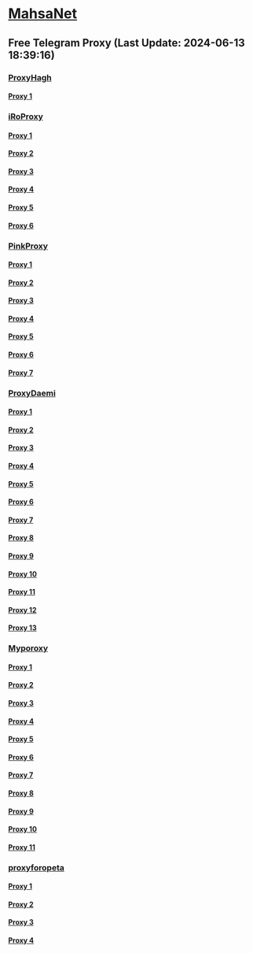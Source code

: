 
# [MahsaNet](https://t.me/mahsa_net)
## Free Telegram Proxy (Last Update: 2024-06-13 18:39:16)
### [ProxyHagh](https://t.me/ProxyHagh)
#### [Proxy 1](tg://proxy?server=fastmcil.mci.newmcnew.co.uk.do_yo.want_to.clash_with.this.microsoft.com.there_is_no.place_nano.localhost.bing.com.count_with_me.cyou.com.now_sudo.rm_rf.ddns.net.we_are_here.again_to_fight.with_everyone.i_am.the_internet.special_wayairmcimci.emirblog.com.&port=80&secret=7HQighJPBNMYVRNB6tdkVw)
### [iRoProxy](https://t.me/iRoProxy)
#### [Proxy 1](tg://proxy?server=103.69.224.229&port=66&secret=7HQighJPBNEnVRNB6tdkVw)
#### [Proxy 2](tg://proxy?server=103.69.224.249&port=66&secret=7HQighJPBNEnVRNB6tdkVw)
#### [Proxy 3](tg://proxy?server=103.69.224.189&port=6666&secret=7HQighJPBNEnVRNB6tdkVw)
#### [Proxy 4](tg://proxy?server=103.69.224.209&port=6666&secret=7HQighJPBNEnVRNB6tdkVw)
#### [Proxy 5](tg://proxy?server=103.69.224.149&port=66&secret=7HQighJPBNEnVRNB6tdkVw)
#### [Proxy 6](tg://proxy?server=103.69.224.109&port=6666&secret=7HQighJPBNEnVRNB6tdkVw)
### [PinkProxy](https://t.me/PinkProxy)
#### [Proxy 1](tg://proxy?server=94.177.51.36&port=777&secret=7HQighJPBNMYVRNB6tdkVw)
#### [Proxy 2](tg://proxy?server=108.165.67.7&port=7643&secret=7HQighJPBNMYVRNB6tdkVw)
#### [Proxy 3](tg://proxy?server=108.165.67.7&port=7643&secret=7HQighJPBNMYVRNB6tdkVw)
#### [Proxy 4](tg://proxy?server=94.177.51.37&port=777&secret=7HQighJPBNMYVRNB6tdkVw)
#### [Proxy 5](tg://proxy?server=108.165.67.7&port=7643&secret=7HQighJPBNMYVRNB6tdkVw)
#### [Proxy 6](tg://proxy?server=94.177.51.37&port=777&secret=7HQighJPBNMYVRNB6tdkVw)
#### [Proxy 7](tg://proxy?server=5.78.87.184&port=7&secret=7HQighJPBNEnVRNB6tdkVw)
### [ProxyDaemi](https://t.me/ProxyDaemi)
#### [Proxy 1](tg://proxy?server=49.13.151.145&port=110&secret=7HQighJPBNMYVRNB6tdkVw)
#### [Proxy 2](tg://proxy?server=94.177.51.22&port=777&secret=7HQighJPBNMYVRNB6tdkVw)
#### [Proxy 3](tg://proxy?server=94.177.51.37&port=777&secret=7HQighJPBNMYVRNB6tdkVw)
#### [Proxy 4](tg://proxy?server=cloudflare.com.nokia.co.uk.do_you.want_to.clash_without.this.www.microsoft.com.there_is_no.place_like.localhost.www.bing.com.count_with_me.cyou.net.digikala.com.msn.com.bsi.ir.enamad.ir.now_sudo.again_to_fight.everyone.i_am.ftp_internet.tcp-udp.co.uk.&port=3443&secret=FgMBAgABAAH8AwOG4kw63QPQ)
#### [Proxy 5](tg://proxy?server=108.165.67.7&port=7643&secret=7HQighJPBNMYVRNB6tdkVw)
#### [Proxy 6](tg://proxy?server=103.69.224.109&port=6666&secret=7HQighJPBNEnVRNB6tdkVw)
#### [Proxy 7](tg://proxy?server=cloudflare.sarpoosh_com.mehrpatogh.com.seemorgh.com.cloob_com.tci.ir.radiofarda.com.salamcinama_com.sahamyab.com.darmanito_com.etemadonline.com.rokna.net.ayandehnews.org.yerevan.college&port=443&secret=eeda411655b684fe87abf58ec2235e28167765622e62616c652e6972)
#### [Proxy 8](tg://proxy?server=103.69.224.149&port=66&secret=7HQighJPBNEnVRNB6tdkVw)
#### [Proxy 9](tg://proxy?server=cloudflare.com.nkkia.com.do_0_you.want_to.clafh_without.this.www.microsoft.com.there_is_no.place_like.localhost.www.bing.com.count_with_me.cyou.net.digikala.com.msn.com.bsi.ir.enamad.ir.now_sudo.again_to_fight.everyone.i_am.coir-ir2i.co.uk.&port=7443&secret=FgMBAgABAAH8AwOG4kw63QBQ)
#### [Proxy 10](tg://proxy?server=cloudflare.com.nokia.co.uk.do_you.want_to.clash_without.this.www.microsoft.com.there_is_no.place_like.localhost.www.bing.com.count_with_me.cyou.net.digikala.com.msn.com.bsi.ir.enamad.ir.now_sudo.again_to_fight.everyone.i_am.tcp_internet.tcp-udp.co.uk.&port=3443&secret=FgMBAgABAAH8AwOG4kw63QPQ)
#### [Proxy 11](tg://proxy?server=goohdflare.com.nokia.com.do_you.want_to.clash_withiut.this.www.microsoft.com.there_is_no.place_like.localhost.ww_w.bing.com.count_with_me.cyou.net.digikala.com.msn.com.bsi.ir.enamad.ir.now_sudo.again_to_fight.ever-yone.i_am.oprator-mc1d-tecnologi.co.uk.&port=7443&secret=FgMBAgABAAH8AwOG4kw63QBQ)
#### [Proxy 12](tg://proxy?server=cloudflare.yjc.ir.tabnak.ir.entekhab_com.eslami.ac.ir.bonyadmaskan.com.hidoctor_com.etemadonline.com.rokna.net.ayandehnews_com.farhangnews.ir.irna_com.shahrekhabar.com.rajanews_com.zoomit.ir.digiato.com.ninisite.com.beytoote_com.org.sheffield.college.&port=443&secret=3dpBFlW2hP6Hq_WOwiNeKBY%3D)
#### [Proxy 13](tg://proxy?server=fastmcil.mci.newmcnew.co.uk.do_yo.want_to.clash_with.this.microsoft.com.there_is_no.place_nano.localhost.bing.com.count_with_me.cyou.com.now_sudo.rm_rf.ddns.net.we_are_here.again_to_fight.with_everyone.i_am.the_internet.special_wayairmcimci.emirblog.com.&port=80&secret=7HQighJPBNMYVRNB6tdkVw)
### [Myporoxy](https://t.me/Myporoxy)
#### [Proxy 1](tg://proxy?server=Yahoo.com.cloudflare.com.www.dl.google.com.convertoring.top&port=7799&secret=6HQighJPCNNYVRNB6tdkAgBQ)
#### [Proxy 2](tg://proxy?server=Traffic.com.cloudflare.com.www.gmail.com.com.ajkapor.quest&port=7799&secret=6HQighJPCNNYVRNB6tdkAgBQ)
#### [Proxy 3](tg://proxy?server=Yahoo.com.cloudflare.com.www.dl.google.com.convertoring.top&port=7799&secret=6HQighJPCNNYVRNB6tdkAgBQ)
#### [Proxy 4](tg://proxy?server=Traffic.com.cloudflare.com.www.gmail.com.com.ajkapor.quest&port=7799&secret=6HQighJPCNNYVRNB6tdkAgBQ)
#### [Proxy 5](tg://proxy?server=Yahoo.com.cloudflare.com.www.dl.google.com.convertoring.top&port=7799&secret=6HQighJPCNNYVRNB6tdkAgBQ)
#### [Proxy 6](tg://proxy?server=Traffic.com.cloudflare.com.www.gmail.com.com.ajkapor.quest&port=7799&secret=6HQighJPCNNYVRNB6tdkAgBQ)
#### [Proxy 7](tg://proxy?server=Yahoo.com.cloudflare.com.www.dl.google.com.convertoring.top&port=7799&secret=6HQighJPCNNYVRNB6tdkAgBQ)
#### [Proxy 8](tg://proxy?server=Traffic.com.cloudflare.com.www.gmail.com.com.ajkapor.quest&port=7799&secret=6HQighJPCNNYVRNB6tdkAgBQ)
#### [Proxy 9](tg://proxy?server=Yahoo.com.cloudflare.com.www.dl.google.com.convertoring.top&port=7799&secret=6HQighJPCNNYVRNB6tdkAgBQ)
#### [Proxy 10](tg://proxy?server=Traffic.com.cloudflare.com.www.gmail.com.com.ajkapor.quest&port=7799&secret=6HQighJPCNNYVRNB6tdkAgBQ)
#### [Proxy 11](tg://proxy?server=Yahoo.com.cloudflare.com.www.dl.google.com.convertoring.top&port=7799&secret=6HQighJPCNNYVRNB6tdkAgBQ)
### [proxyforopeta](https://t.me/proxyforopeta)
#### [Proxy 1](tg://proxy?server=49.13.151.145&port=110&secret=7HQighJPBNMYVRNB6tdkVw)
#### [Proxy 2](tg://proxy?server=fastmcil.mci.newmcnew.co.uk.do_yo.want_to.clash_with.this.microsoft.com.there_is_no.place_nano.localhost.bing.com.count_with_me.cyou.com.now_sudo.rm_rf.ddns.net.we_are_here.again_to_fight.with_everyone.i_am.the_internet.special_wayairmcimci.emirblog.com.&port=80&secret=7HQighJPBNMYVRNB6tdkVw)
#### [Proxy 3](tg://proxy?server=49.13.151.145&port=110&secret=7HQighJPBNMYVRNB6tdkVw)
#### [Proxy 4](tg://proxy?server=goohdflare.com.nokia.com.do_you.want_to.clash_withiut.this.www.microsoft.com.there_is_no.place_like.localhost.ww_w.bing.com.count_with_me.cyou.net.digikala.com.msn.com.bsi.ir.enamad.ir.now_sudo.again_to_fight.ever-yone.i_am.oprator-mc1d-tecnologi.co.uk.&port=7443&secret=FgMBAgABAAH8AwOG4kw63QBQ)

    